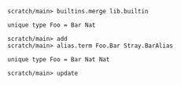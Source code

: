 ```ucm:hide
scratch/main> builtins.merge lib.builtin
```

```unison
unique type Foo = Bar Nat
```

```ucm
scratch/main> add
scratch/main> alias.term Foo.Bar Stray.BarAlias
```

```unison
unique type Foo = Bar Nat Nat
```

```ucm:error
scratch/main> update
```
